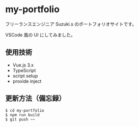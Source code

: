 # my-portfolio

フリーランスエンジニア Suzuki.s のポートフォリオサイトです。

VSCode 風の UI にしてみました。

## 使用技術

- Vue.js 3.x
- TypeScript
- script setup
- provide inject

## 更新方法（備忘録）

```
$ cd my-portfolio
$ npm run build
$ git push ~~
```
